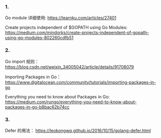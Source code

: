 ### 1. 
Go module 详细使用:
https://learnku.com/articles/27401

Create projects independent of $GOPATH using Go Modules:
https://medium.com/mindorks/create-projects-independent-of-gopath-using-go-modules-802260cdfb51

### 2. 
Go import 规则：
https://blog.csdn.net/weixin_34005042/article/details/91708079

Importing Packages in Go：
https://www.digitalocean.com/community/tutorials/importing-packages-in-go

Everything you need to know about Packages in Go:
https://medium.com/rungo/everything-you-need-to-know-about-packages-in-go-b8bac62b74cc

### 3.
Defer 的用法：
https://leokongwq.github.io/2016/10/15/golang-defer.html
